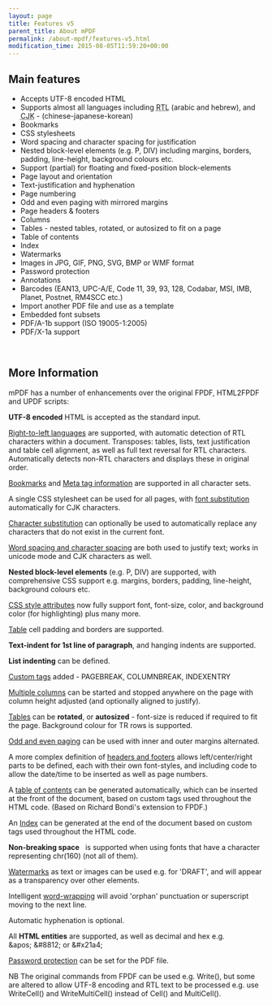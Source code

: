 ```yaml
---
layout: page
title: Features v5
parent_title: About mPDF
permalink: /about-mpdf/features-v5.html
modification_time: 2015-08-05T11:59:20+00:00
---
```




<h2>Main features</h2>
<ul>
<li>Accepts UTF-8 encoded HTML</li>
<li>Supports almost all languages including <acronym title="Right-to-Left document, used for Hebrew and Arabic languages">RTL</acronym> (arabic and hebrew), and <acronym title="Chinese-Japanese-Korean languages">CJK</acronym> - (chinese-japanese-korean)</li>
<li>Bookmarks</li>
<li>CSS stylesheets</li>
<li>Word spacing and character spacing for justification</li>
<li>Nested block-level elements (e.g. P, DIV) including margins, borders, padding, line-height, background colours etc.</li>
<li>Support (partial)&nbsp;for floating and fixed-position block-elements</li>
<li>Page layout and orientation</li>
<li>Text-justification and hyphenation</li>
<li>Page numbering</li>
<li>Odd and even paging with mirrored margins</li>
<li>Page headers &amp; footers</li>
<li>Columns</li>
<li>Tables - nested tables, rotated, or autosized to fit on a page</li>
<li>Table of contents</li>
<li>Index</li>
<li>Watermarks</li>
<li>Images in JPG, GIF, PNG, SVG, BMP or WMF format</li>
<li>Password protection</li>
<li>Annotations</li>
<li>Barcodes (EAN13, UPC-A/E, Code 11, 39, 93, 128, Codabar, MSI, IMB, Planet, Postnet, RM4SCC etc.)</li>
<li>Import another PDF file and use as a template</li>
<li>Embedded font subsets</li>
<li>PDF/A-1b support (ISO 19005-1:2005)</li>
<li>PDF/X-1a support</li>
</ul>
<p>&nbsp;</p>
<h2>More Information</h2>
<p>mPDF has a number of enhancements over the original FPDF, HTML2FPDF and UPDF scripts:</p>
<p><b>UTF-8 encoded</b> HTML is accepted as the standard input.</p>
<p><a href="{{ "/fonts-languages/arabic-rtl-text-v5-x.html" | prepend: site.baseurl }}">Right-to-left languages</a> are supported, with automatic detection of RTL characters within a document. Transposes: tables, lists, text justification and table cell alignment, as well as full text reversal for RTL characters. Automatically detects non-RTL characters and displays these in original order.</p>
<p><a href="{{ "/what-else-can-i-do/bookmarks.html" | prepend: site.baseurl }}">Bookmarks</a> and <a href="{{ "/setting-pdf-file-properties/document-metadata.html" | prepend: site.baseurl }}">Meta tag information</a> are supported in all character sets.</p>
<p>A single CSS stylesheet can be used for all pages, with <a href="{{ "/fonts-languages/font-substitution-5-x.html" | prepend: site.baseurl }}">font substitution</a> automatically for CJK characters.</p>
<p><a href="{{ "/fonts-languages/character-substitution.html" | prepend: site.baseurl }}">Character substitution</a> can optionally be used to automatically replace any characters that do not exist in the current font.</p>
<p><a href="{{ "/what-else-can-i-do/text-justification.html" | prepend: site.baseurl }}">Word spacing and character spacing</a> are both used to justify text; works in unicode mode&nbsp;and CJK&nbsp;characters&nbsp;as well.</p>
<p><b>Nested block-level elements</b> (e.g. P, DIV) are supported, with comprehensive CSS&nbsp;support e.g.&nbsp;margins, borders, padding, line-height, background colours etc.</p>
<p><a href="{{ "/css-stylesheets/introduction.html" | prepend: site.baseurl }}">CSS style attributes</a> now fully support font, font-size, color, and background color (for highlighting) plus many more.</p>
<p><a href="{{ "/tables/tables.html" | prepend: site.baseurl }}">Table</a> cell padding and borders are supported.</p>
<p><b>Text-indent for 1st line of paragraph</b>, and hanging indents are supported.</p>
<p><b>List indenting</b> can be defined.</p>
<p><a href="{{ "/html-support/custom-html-tags.html" | prepend: site.baseurl }}">Custom tags</a> added&nbsp;- PAGEBREAK, COLUMNBREAK, INDEXENTRY</p>
<p><a href="{{ "/what-else-can-i-do/columns.html" | prepend: site.baseurl }}">Multiple columns</a> can be started and stopped anywhere on the page with column height adjusted (and optionally aligned to justify).</p>
<p><a href="{{ "/tables/tables.html" | prepend: site.baseurl }}">Tables</a> can be <b>rotated</b>,&nbsp;or <b>autosized</b> -&nbsp;font-size is reduced if required to fit the page. Background colour for TR rows is supported.</p>
<p><a href="{{ "/paging/double-sided-documents.html" | prepend: site.baseurl }}">Odd and even paging</a> can be used with inner and outer margins alternated.</p>
<p>A more complex definition of <a href="{{ "/headers-footers/headers-footers.html" | prepend: site.baseurl }}">headers and footers</a> allows left/center/right parts to be defined, each with their own font-styles, and including code to allow the date/time to be inserted as well as page numbers.</p>
<p>A <a href="{{ "/what-else-can-i-do/table-of-contents.html" | prepend: site.baseurl }}">table of contents</a> can be generated automatically, which can be inserted at the front of the document, based on custom tags used throughout the HTML code. (Based on Richard Bondi's extension to FPDF.)</p>
<p>An <a href="{{ "/what-else-can-i-do/index.html" | prepend: site.baseurl }}">Index</a> can be generated at the end of the document based on custom tags used throughout the HTML code.</p>
<p><b>Non-breaking space</b> &nbsp; is supported&nbsp;when using fonts that have a character representing chr(160) (not all of them).&nbsp;</p>
<p><a href="{{ "/what-else-can-i-do/watermarks.html" | prepend: site.baseurl }}">Watermarks</a> as text or images can be used e.g. for 'DRAFT', and will appear as a transparency over other elements.</p>
<p>Intelligent <a href="{{ "/what-else-can-i-do/text-justification.html" | prepend: site.baseurl }}">word-wrapping</a> will avoid 'orphan' punctuation or superscript moving to the next line.</p>
<p>Automatic hyphenation is optional.</p>
<p>All <b>HTML entities</b> are supported, as well as decimal and hex e.g. &amp;apos;&nbsp;&amp;#8812; or &amp;#x21a4;</p>
<p><a href="{{ "/setting-pdf-file-properties/password-protection.html" | prepend: site.baseurl }}">Password protection</a> can be set for the PDF file.</p>
<p>NB The original commands from FPDF can be used e.g. Write(), but some are altered to allow UTF-8 encoding and RTL text to be processed e.g. use WriteCell() and WriteMultiCell() instead of Cell() and MultiCell().</p>
